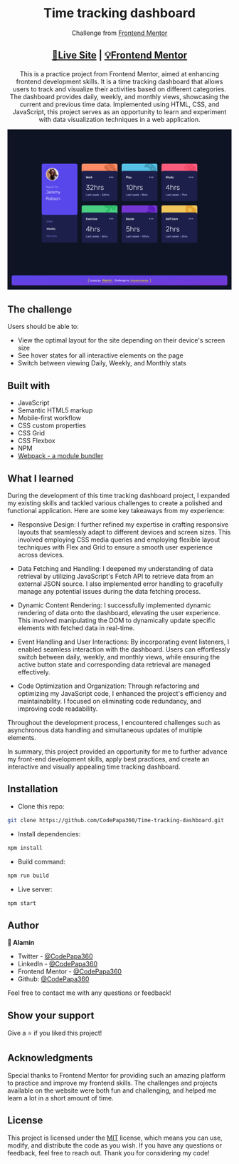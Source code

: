 <h1 align="center">Time tracking dashboard</h1>
<div align="center">

Challenge from [Frontend Mentor](https://www.frontendmentor.io/profile/CodePapa360)

</div>

<h2 align="center">

[🚀Live Site](https://time-tracking-dashboard-codepapa360.netlify.app/)
|
[💡Frontend Mentor]()

</h2>

<p align="center">
This is a practice project from Frontend Mentor, aimed at enhancing frontend development skills. It is a time tracking dashboard that allows users to track and visualize their activities based on different categories. The dashboard provides daily, weekly, and monthly views, showcasing the current and previous time data. Implemented using HTML, CSS, and JavaScript, this project serves as an opportunity to learn and experiment with data visualization techniques in a web application.
</p>

<a align="center" href="https://time-tracking-dashboard-codepapa360.netlify.app/">

![Screenshot](./screenshots/Time-tracking-dashboard-screenshot-codepapa360.png)

</a>

## The challenge

Users should be able to:

- View the optimal layout for the site depending on their device's screen size
- See hover states for all interactive elements on the page
- Switch between viewing Daily, Weekly, and Monthly stats

## Built with

- JavaScript
- Semantic HTML5 markup
- Mobile-first workflow
- CSS custom properties
- CSS Grid
- CSS Flexbox
- NPM
- [Webpack - a module bundler](https://webpack.js.org/)

## What I learned

During the development of this time tracking dashboard project, I expanded my existing skills and tackled various challenges to create a polished and functional application. Here are some key takeaways from my experience:

- Responsive Design: I further refined my expertise in crafting responsive layouts that seamlessly adapt to different devices and screen sizes. This involved employing CSS media queries and employing flexible layout techniques with Flex and Grid to ensure a smooth user experience across devices.

- Data Fetching and Handling: I deepened my understanding of data retrieval by utilizing JavaScript's Fetch API to retrieve data from an external JSON source. I also implemented error handling to gracefully manage any potential issues during the data fetching process.

- Dynamic Content Rendering: I successfully implemented dynamic rendering of data onto the dashboard, elevating the user experience. This involved manipulating the DOM to dynamically update specific elements with fetched data in real-time.

- Event Handling and User Interactions: By incorporating event listeners, I enabled seamless interaction with the dashboard. Users can effortlessly switch between daily, weekly, and monthly views, while ensuring the active button state and corresponding data retrieval are managed effectively.

- Code Optimization and Organization: Through refactoring and optimizing my JavaScript code, I enhanced the project's efficiency and maintainability. I focused on eliminating code redundancy, and improving code readability.

Throughout the development process, I encountered challenges such as asynchronous data handling and simultaneous updates of multiple elements.

In summary, this project provided an opportunity for me to further advance my front-end development skills, apply best practices, and create an interactive and visually appealing time tracking dashboard.

## Installation

- Clone this repo:

```sh
git clone https://github.com/CodePapa360/Time-tracking-dashboard.git
```

- Install dependencies:

```sh
npm install
```

- Build command:

```sh
npm run build
```

- Live server:

```sh
npm start
```

## Author

<b>👤 Alamin</b>

- Twitter - [@CodePapa360](https://www.twitter.com/CodePapa360)
- LinkedIn - [@CodePapa360](https://www.linkedin.com/in/codepapa360)
- Frontend Mentor - [@CodePapa360](https://www.frontendmentor.io/profile/CodePapa360)
- Github: [@CodePapa360](https://github.com/codepapa360)

Feel free to contact me with any questions or feedback!

## Show your support

Give a ⭐️ if you liked this project!

## Acknowledgments

Special thanks to Frontend Mentor for providing such an amazing platform to practice and improve my frontend skills. The challenges and projects available on the website were both fun and challenging, and helped me learn a lot in a short amount of time.

## License

This project is licensed under the [MIT](https://github.com/CodePapa360/Time-tracking-dashboard/blob/main/LICENSE.md) license, which means you can use, modify, and distribute the code as you wish. If you have any questions or feedback, feel free to reach out. Thank you for considering my code!
